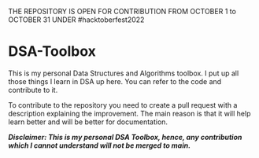 THE REPOSITORY IS OPEN FOR CONTRIBUTION FROM OCTOBER 1 to OCTOBER 31 UNDER #hacktoberfest2022

# DSA-Toolbox
This is my personal Data Structures and Algorithms toolbox. I put up all those things I learn in DSA up here. You can refer to the code and contribute to it.

To contribute to the repository you need to create a pull request with a description explaining the improvement. The main reason is that it will help learn better and will be better for documentation.

*__Disclaimer: This is my personal DSA Toolbox, hence, any contribution which I cannot understand will not be merged to main.__*
